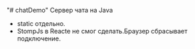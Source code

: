 "# chatDemo" 
Сервер чата на Java 
+ static отдельно.
+ StompJs в Reacte не смог сделать.Браузер сбрасывает подключение.